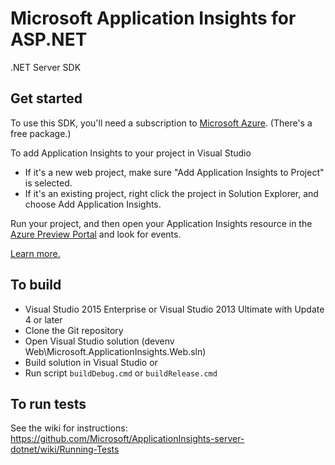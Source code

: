 # Microsoft Application Insights for ASP.NET
.NET Server SDK

## Get started

To use this SDK, you'll need a subscription to [Microsoft Azure](https://azure.com). (There's a free package.)

To add Application Insights to your project in Visual Studio

* If it's a new web project, make sure "Add Application Insights to Project" is selected.
* If it's an existing project, right click the project in Solution Explorer, and choose Add Application Insights.

Run your project, and then open your Application Insights resource in the [Azure Preview Portal](https://portal.azure.com) and look for events.

[Learn more.](https://azure.microsoft.com/en-us/documentation/articles/app-insights-asp-net/)

## To build

* Visual Studio 2015 Enterprise or Visual Studio 2013 Ultimate with Update 4 or later
* Clone the Git repository
* Open Visual Studio solution (devenv Web\Microsoft.ApplicationInsights.Web.sln)
* Build solution in Visual Studio or 
* Run script ```buildDebug.cmd``` or ```buildRelease.cmd```

## To run tests

See the wiki for instructions:
https://github.com/Microsoft/ApplicationInsights-server-dotnet/wiki/Running-Tests

